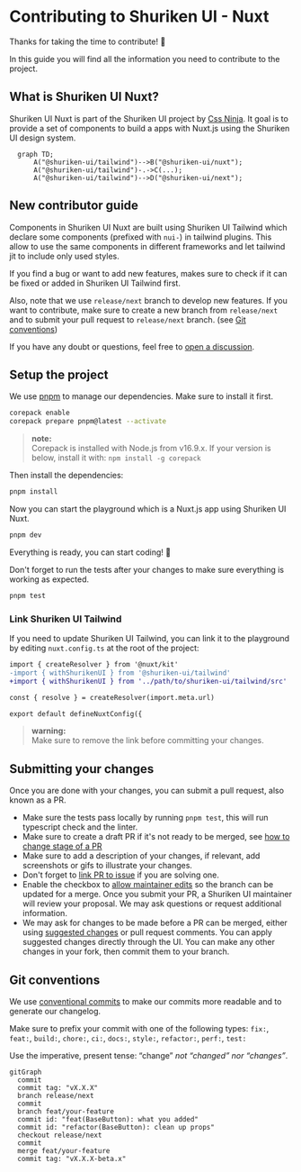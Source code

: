 # Contributing to Shuriken UI - Nuxt

Thanks for taking the time to contribute! 🎉

In this guide you will find all the information you need to contribute to the project.


## What is Shuriken UI Nuxt?

Shuriken UI Nuxt is part of the Shuriken UI project by [Css Ninja](https://github.com/cssninjaStudio). It goal is to provide a set of components to build a apps with Nuxt.js using the Shuriken UI design system.

```mermaid
  graph TD;
      A("@shuriken-ui/tailwind")-->B("@shuriken-ui/nuxt");
      A("@shuriken-ui/tailwind")-.->C(...);
      A("@shuriken-ui/tailwind")-->D("@shuriken-ui/next");
```


## New contributor guide

Components in Shuriken UI Nuxt are built using Shuriken UI Tailwind which declare some components (prefixed with `nui-`) in tailwind plugins. This allow to use the same components in different frameworks and let tailwind jit to include only used styles.

If you find a bug or want to add new features, makes sure to check if it can be fixed or added in Shuriken UI Tailwind first.

Also, note that we use `release/next` branch to develop new features. If you want to contribute, make sure to create a new branch from `release/next` and to submit your pull request to `release/next` branch. (see [Git conventions](#git-conventions))

If you have any doubt or questions, feel free to [open a discussion](https://github.com/shuriken-ui/nuxt/discussions).




## Setup the project

We use [pnpm](https://pnpm.io/) to manage our dependencies. Make sure to install it first.

```bash
corepack enable
corepack prepare pnpm@latest --activate
```

> **note:**  
> Corepack is installed with Node.js from v16.9.x.
> If your version is below, install it with: `npm install -g corepack`

Then install the dependencies:

```bash
pnpm install
```

Now you can start the playground which is a Nuxt.js app using Shuriken UI Nuxt.

```bash
pnpm dev
```

Everything is ready, you can start coding! 🎉

Don't forget to run the tests after your changes to make sure everything is working as expected.

```bash
pnpm test
```


### Link Shuriken UI Tailwind

If you need to update Shuriken UI Tailwind, you can link it to the playground by editing `nuxt.config.ts` at the root of the project:

```diff
import { createResolver } from '@nuxt/kit'
-import { withShurikenUI } from '@shuriken-ui/tailwind'
+import { withShurikenUI } from '../path/to/shuriken-ui/tailwind/src'

const { resolve } = createResolver(import.meta.url)

export default defineNuxtConfig({
```

> **warning:**  
> Make sure to remove the link before committing your changes.

## Submitting your changes

Once you are done with your changes, you can submit a pull request, also known as a PR.

- Make sure the tests pass locally by running `pnpm test`, this will run typescript check and the linter.
- Make sure to create a draft PR if it's not ready to be merged, see [how to change stage of a PR](https://docs.github.com/en/pull-requests/collaborating-with-pull-requests/proposing-changes-to-your-work-with-pull-requests/changing-the-stage-of-a-pull-request)
- Make sure to add a description of your changes, if relevant, add screenshots or gifs to illustrate your changes.
- Don't forget to [link PR to issue](https://docs.github.com/en/issues/tracking-your-work-with-issues/linking-a-pull-request-to-an-issue) if you are solving one.
- Enable the checkbox to [allow maintainer edits](https://docs.github.com/en/github/collaborating-with-issues-and-pull-requests/allowing-changes-to-a-pull-request-branch-created-from-a-fork) so the branch can be updated for a merge. Once you submit your PR, a Shuriken UI maintainer will review your proposal. We may ask questions or request additional information.
- We may ask for changes to be made before a PR can be merged, either using [suggested changes](https://docs.github.com/en/pull-requests/collaborating-with-pull-requests/reviewing-changes-in-pull-requests/incorporating-feedback-in-your-pull-request) or pull request comments. You can apply suggested changes directly through the UI. You can make any other changes in your fork, then commit them to your branch.



## Git conventions

We use [conventional commits](https://www.conventionalcommits.org/en/v1.0.0/) to make our commits more readable and to generate our changelog.

Make sure to prefix your commit with one of the following types:
`fix:`, `feat:`, `build:`, `chore:`, `ci:`, `docs:`, `style:`, `refactor:`, `perf:`, `test:`

Use the imperative, present tense: “change” _not “changed” nor “changes”_.



```mermaid
gitGraph
  commit
  commit tag: "vX.X.X"
  branch release/next
  commit
  branch feat/your-feature
  commit id: "feat(BaseButton): what you added"
  commit id: "refactor(BaseButton): clean up props"
  checkout release/next
  commit
  merge feat/your-feature
  commit tag: "vX.X.X-beta.x"
```